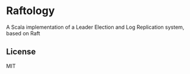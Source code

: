 # Raftology
A Scala implementation of a Leader Election and Log Replication system, based on Raft

## License
MIT
